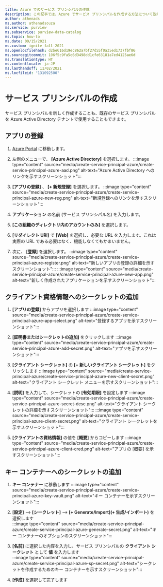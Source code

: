 ```yaml
---
title: Azure でのサービス プリンシパルの作成
description: この記事では、Azure でサービス プリンシパルを作成する方法について説明します。
author: athenads
ms.author: athenadsouza
ms.service: purview
ms.subservice: purview-data-catalog
ms.topic: how-to
ms.date: 09/15/2021
ms.custom: ignite-fall-2021
ms.openlocfilehash: d2be616d19ec862a7bf27d55f0a35ed1737fbf86
ms.sourcegitcommit: 106f5c9fa5c6d3498dd1cfe63181a7ed4125ae6d
ms.translationtype: HT
ms.contentlocale: ja-JP
ms.lasthandoff: 11/02/2021
ms.locfileid: "131092500"
---
```

# <a name="creating-a-service-principal"></a>サービス プリンシパルの作成

サービス プリンシパルを新しく作成することも、既存のサービス プリンシパルを Azure Active Directory テナントで使用することもできます。

## <a name="app-registration"></a>アプリの登録

1. [Azure Portal](https://portal.azure.com) に移動します。
2. 左側のメニューで、 **[Azure Active Directory]** を選択します。
:::image type="content" source="media/create-service-principal-azure/create-service-principal-azure-aad.png" alt-text="Azure Active Directory へのリンクを示すスクリーンショット":::

3. **[アプリの登録]** 、 **[+ 新規登録]** を選択します。
:::image type="content" source="media/create-service-principal-azure/create-service-principal-azure-new-reg.png" alt-text="新規登録へのリンクを示すスクリーンショット":::

4. **アプリケーション** の名前 (サービス プリンシパル名) を入力します。

5. **[この組織のディレクトリ内のアカウントのみ]** を選択します。

6. **[リダイレクト URI]** で **[Web]** を選択し、必要な URL を入力します。これは実際の URL である必要はなく、機能しなくてもかまいません。

7. 次に、 **[登録]** を選択します。
:::image type="content" source="media/create-service-principal-azure/create-service-principal-azure-register.png" alt-text="新しいアプリの登録の詳細を示すスクリーンショット":::
:::image type="content" source="media/create-service-principal-azure/create-service-principal-azure-new-app.png" alt-text="新しく作成されたアプリケーションを示すスクリーンショット":::

## <a name="adding-a-secret-to-the-client-credentials"></a>クライアント資格情報へのシークレットの追加

1. **[アプリの登録]** からアプリを選択します
:::image type="content" source="media/create-service-principal-azure/create-service-principal-azure-app-select.png" alt-text="登録するアプリを示すスクリーンショット":::

2. **[証明書またはシークレットの追加]** をクリックします
:::image type="content" source="media/create-service-principal-azure/create-service-principal-azure-add-secret.png" alt-text="アプリを示すスクリーンショット":::

3. **[クライアント シークレット]** の **[+ 新しいクライアント シークレット]** をクリックします
:::image type="content" source="media/create-service-principal-azure/create-service-principal-azure-new-client-secret.png" alt-text="クライアント シークレット メニューを示すスクリーンショット":::

4. **[説明]** を入力して、シークレットの **[有効期限]** を設定します :::image type="content" source="media/create-service-principal-azure/create-service-principal-azure-secret-desc.png" alt-text="クライアント シークレットの詳細を示すスクリーンショット":::
:::image type="content" source="media/create-service-principal-azure/create-service-principal-azure-client-secret.png" alt-text="クライアント シークレットを示すスクリーンショット":::

5. **[クライアントの資格情報]** の値を **[概要]** からコピーします
:::image type="content" source="media/create-service-principal-azure/create-service-principal-azure-client-cred.png" alt-text="アプリの [概要] を示すスクリーンショット":::

## <a name="adding-the-secret-to-the-key-vault"></a>キー コンテナーへのシークレットの追加

1. **キー コンテナー** に移動します
:::image type="content" source="media/create-service-principal-azure/create-service-principal-azure-key-vault.png" alt-text="キー コンテナーを示すスクリーンショット":::

2. **[設定]**  -->  **[シークレット]**  -->  **[+ Generate/Import]\(+ 生成/インポート\)** を選択します  
:::image type="content" source="media/create-service-principal-azure/create-service-principal-azure-generate-secret.png" alt-text="キー コンテナーのオプションのスクリーンショット":::

3. **[名前]** に選択した内容を入力し、サービス プリンシパルの **クライアント シークレット** として **値** を入力します  
:::image type="content" source="media/create-service-principal-azure/create-service-principal-azure-sp-secret.png" alt-text="シークレットを作成するためのキー コンテナーを示すスクリーンショット":::

4. **[作成]** を選択して完了します
